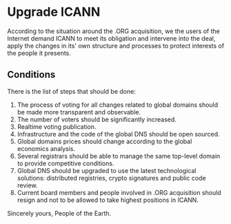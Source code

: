 # Upgrade ICANN

According to the situation around the .ORG acquisition, we the users of the Internet demand ICANN to meet its obligation
and intervene into the deal, apply the changes in its' own structure and processes to protect interests of
the people it presents.

## Conditions

There is the list of steps that should be done:

1. The process of voting for all changes related to global domains should be made more transparent and observable.
2. The number of voters should be significantly increased.
3. Realtime voting publication.
4. Infrastructure and the code of the global DNS should be open sourced.
5. Global domains prices should change according to the global economics analysis.
6. Several registrars should be able to manage the same top-level domain to provide competitive conditions.
7. Global DNS should be upgraded to use the latest technological solutions: distributed registries, crypto signatures and public code review.
8. Current board members and people involved in .ORG acquisition should resign and not to be allowed to take highest positions in ICANN.

Sincerely yours,
People of the Earth.
